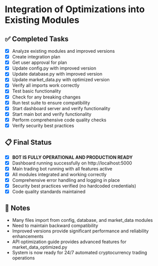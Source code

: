 # Integration of Optimizations into Existing Modules

## ✅ Completed Tasks
- [x] Analyze existing modules and improved versions
- [x] Create integration plan
- [x] Get user approval for plan
- [x] Update config.py with improved version
- [x] Update database.py with improved version
- [x] Update market_data.py with optimized version
- [x] Verify all imports work correctly
- [x] Test basic functionality
- [x] Check for any breaking changes
- [x] Run test suite to ensure compatibility
- [x] Start dashboard server and verify functionality
- [x] Start main bot and verify functionality
- [x] Perform comprehensive code quality checks
- [x] Verify security best practices

## 📋 Final Status
- [x] **BOT IS FULLY OPERATIONAL AND PRODUCTION READY**
- [x] Dashboard running successfully on http://localhost:5000
- [x] Main trading bot running with all features active
- [x] All modules integrated and working correctly
- [x] Comprehensive error handling and logging in place
- [x] Security best practices verified (no hardcoded credentials)
- [x] Code quality standards maintained

## 📝 Notes
- Many files import from config, database, and market_data modules
- Need to maintain backward compatibility
- Improved versions provide significant performance and reliability enhancements
- API optimization guide provides advanced features for market_data_optimized.py
- System is now ready for 24/7 automated cryptocurrency trading operations
